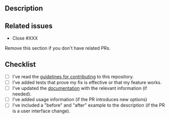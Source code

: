 ## Description

## Related issues
- Close #XXX

Remove this section if you don't have related PRs.

## Checklist
- [ ] I've read the [guidelines for contributing](https://github.com/khulnasoft/k8s-node-collector/blob/main/CONTRIBUTING.md) to this repository.
- [ ] I've added tests that prove my fix is effective or that my feature works.
- [ ] I've updated the [documentation](https://github.com/khulnasoft/k8s-node-collector/tree/main/docs) with the relevant information (if needed).
- [ ] I've added usage information (if the PR introduces new options)
- [ ] I've included a "before" and "after" example to the description (if the PR is a user interface change).
